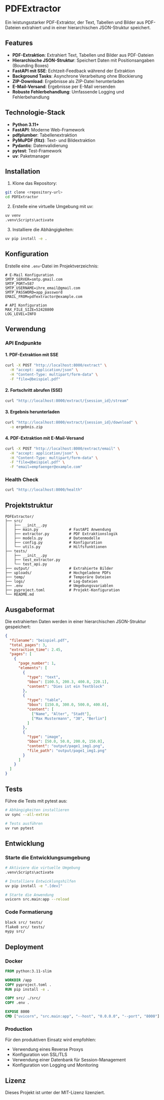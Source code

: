 # PDFExtractor

Ein leistungsstarker PDF-Extraktor, der Text, Tabellen und Bilder aus PDF-Dateien extrahiert und in einer hierarchischen JSON-Struktur speichert.

## Features

- **PDF-Extraktion**: Extrahiert Text, Tabellen und Bilder aus PDF-Dateien
- **Hierarchische JSON-Struktur**: Speichert Daten mit Positionsangaben (Bounding Boxes)
- **FastAPI mit SSE**: Echtzeit-Feedback während der Extraktion
- **Background Tasks**: Asynchrone Verarbeitung ohne Blockierung
- **ZIP-Download**: Ergebnisse als ZIP-Datei herunterladen
- **E-Mail-Versand**: Ergebnisse per E-Mail versenden
- **Robuste Fehlerbehandlung**: Umfassende Logging und Fehlerbehandlung

## Technologie-Stack

- **Python 3.11+**
- **FastAPI**: Moderne Web-Framework
- **pdfplumber**: Tabellenextraktion
- **PyMuPDF (fitz)**: Text- und Bildextraktion
- **Pydantic**: Datenvalidierung
- **pytest**: Test-Framework
- **uv**: Paketmanager

## Installation

1. Klone das Repository:
```bash
git clone <repository-url>
cd PDFExtractor
```

2. Erstelle eine virtuelle Umgebung mit uv:
```bash
uv venv
.venv\Scripts\activate
```

3. Installiere die Abhängigkeiten:
```bash
uv pip install -e .
```

## Konfiguration

Erstelle eine `.env`-Datei im Projektverzeichnis:

```env
# E-Mail Konfiguration
SMTP_SERVER=smtp.gmail.com
SMTP_PORT=587
SMTP_USERNAME=ihre_email@gmail.com
SMTP_PASSWORD=app_password
EMAIL_FROM=pdfextractor@example.com

# API Konfiguration
MAX_FILE_SIZE=52428800
LOG_LEVEL=INFO
```

## Verwendung

### API Endpunkte

#### 1. PDF-Extraktion mit SSE
```bash
curl -X POST "http://localhost:8000/extract" \
  -H "accept: application/json" \
  -H "Content-Type: multipart/form-data" \
  -F "file=@beispiel.pdf"
```

#### 2. Fortschritt abrufen (SSE)
```bash
curl "http://localhost:8000/extract/{session_id}/stream"
```

#### 3. Ergebnis herunterladen
```bash
curl "http://localhost:8000/extract/{session_id}/download" \
  -o ergebnis.zip
```

#### 4. PDF-Extraktion mit E-Mail-Versand
```bash
curl -X POST "http://localhost:8000/extract/email" \
  -H "accept: application/json" \
  -H "Content-Type: multipart/form-data" \
  -F "file=@beispiel.pdf" \
  -F "email=empfaenger@example.com"
```

### Health Check
```bash
curl "http://localhost:8000/health"
```

## Projektstruktur

```
PDFExtractor/
├── src/
│   ├── __init__.py
│   ├── main.py              # FastAPI Anwendung
│   ├── extractor.py         # PDF Extraktionslogik
│   ├── models.py            # Datenmodelle
│   ├── config.py            # Konfiguration
│   └── utils.py             # Hilfsfunktionen
├── tests/
│   ├── __init__.py
│   ├── test_extractor.py
│   └── test_api.py
├── output/                  # Extrahierte Bilder
├── uploads/                 # Hochgeladene PDFs
├── temp/                    # Temporäre Dateien
├── logs/                    # Log-Dateien
├── .env                     # Umgebungsvariablen
├── pyproject.toml           # Projekt-Konfiguration
└── README.md
```

## Ausgabeformat

Die extrahierten Daten werden in einer hierarchischen JSON-Struktur gespeichert:

```json
{
  "filename": "beispiel.pdf",
  "total_pages": 3,
  "extraction_time": 2.45,
  "pages": [
    {
      "page_number": 1,
      "elements": [
        {
          "type": "text",
          "bbox": [100.5, 200.3, 400.8, 220.1],
          "content": "Dies ist ein Textblock"
        },
        {
          "type": "table",
          "bbox": [150.0, 300.0, 500.0, 400.0],
          "content": [
            ["Name", "Alter", "Stadt"],
            ["Max Mustermann", "30", "Berlin"]
          ]
        },
        {
          "type": "image",
          "bbox": [50.0, 50.0, 200.0, 150.0],
          "content": "output/page1_img1.png",
          "file_path": "output/page1_img1.png"
        }
      ]
    }
  ]
}
```

## Tests

Führe die Tests mit pytest aus:

```bash
# Abhängigkeiten installieren
uv sync --all-extras

# Tests ausführen
uv run pytest
```

## Entwicklung

### Starte die Entwicklungsumgebung

```bash
# Aktiviere die virtuelle Umgebung
.venv\Scripts\activate

# Installiere Entwicklungshilfen
uv pip install -e ".[dev]"

# Starte die Anwendung
uvicorn src.main:app --reload
```

### Code Formatierung

```bash
black src/ tests/
flake8 src/ tests/
mypy src/
```

## Deployment

### Docker

```dockerfile
FROM python:3.11-slim

WORKDIR /app
COPY pyproject.toml .
RUN pip install -e .

COPY src/ ./src/
COPY .env .

EXPOSE 8000
CMD ["uvicorn", "src.main:app", "--host", "0.0.0.0", "--port", "8000"]
```

### Production

Für den produktiven Einsatz wird empfohlen:
- Verwendung eines Reverse Proxys
- Konfiguration von SSL/TLS
- Verwendung einer Datenbank für Session-Management
- Konfiguration von Logging und Monitoring

## Lizenz

Dieses Projekt ist unter der MIT-Lizenz lizenziert.

